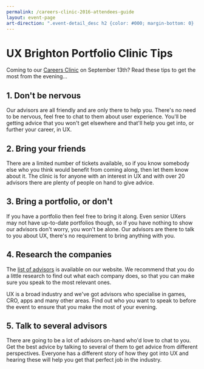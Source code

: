 ```yaml
---
permalink: /careers-clinic-2016-attendees-guide
layout: event-page
art-direction: ".event-detail_desc h2 {color: #000; margin-bottom: 0} .event-detail_desc p {margin-top: 0.5rem}"
---
```

# UX Brighton Portfolio Clinic Tips

Coming to our [Careers Clinic](/UX-career-clinic/) on September 13th? Read these tips to get the most from the evening...
 
## 1. Don't be nervous
Our advisors are all friendly and are only there to help you. There's no need to be nervous, feel free to chat to them about user experience. You'll be getting advice that you won't get elsewhere and that'll help you get into, or further your career, in UX.

## 2. Bring your friends
There are a limited number of tickets available, so if you know somebody else who you think would benefit from coming along, then let them know about it. The clinic is for anyone with an interest in UX and with over 20 advisors there are plenty of people on hand to give advice.

##  3. Bring a portfolio, or don't
If you have a portfolio then feel free to bring it along. Even senior UXers may not have up-to-date portfolios though, so if you have nothing to show our advisors don't worry, you won't be alone. Our advisors are there to talk to you about UX, there's no requirement to bring anything with you.

## 4. Research the companies
The [list of advisors](/UX-career-clinic/) is available on our website. We recommend that you do a little research to find out what each company does, so that you can make sure you speak to the most relevant ones. 

UX is a broad industry and we've got advisors who specialise in games, CRO, apps and many other areas. Find out who you want to speak to before the event to ensure that you make the most of your evening.

## 5. Talk to several advisors
There are going to be a lot of advisors on-hand who'd love to chat to you. Get the best advice by talking to several of them to get advice from different perspectives. Everyone has a different story of how they got into UX and hearing these will help you get that perfect job in the industry.
